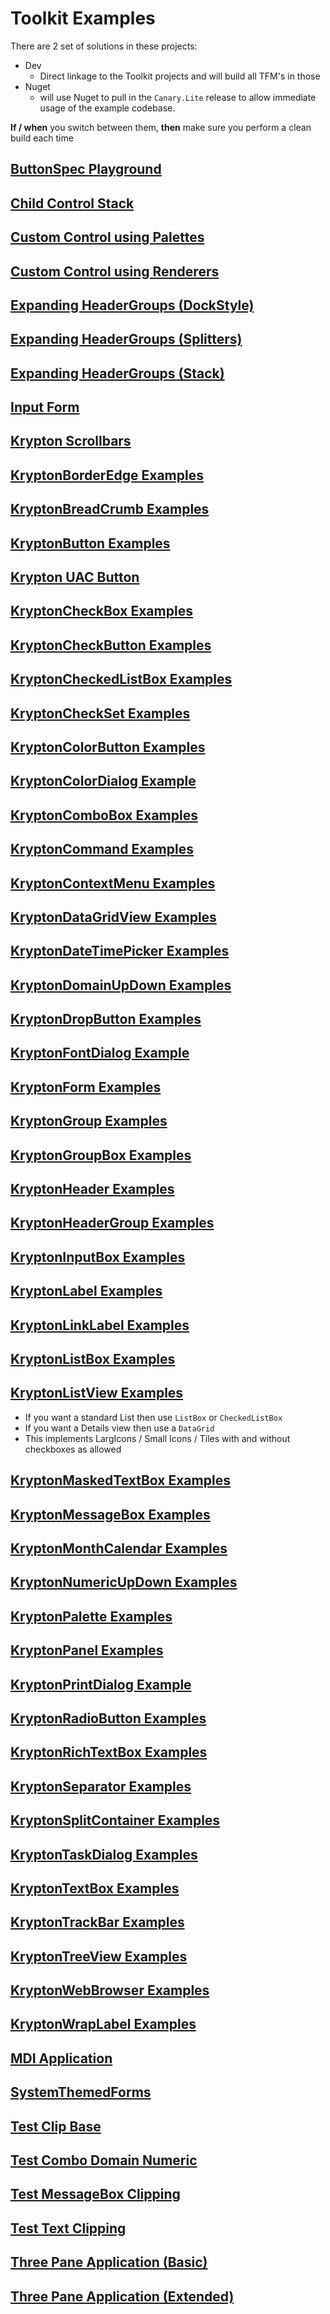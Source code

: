 # Toolkit Examples
There are 2 set of solutions in these projects:
- Dev
  - Direct linkage to the Toolkit projects and will build all TFM's in those
- Nuget
  - will use Nuget to pull in the `Canary.Lite` release to allow immediate usage of the example codebase.

**If / when** you switch between them, **then** make sure you perform a clean build each time  

## [ButtonSpec Playground](ButtonSpec%20Playground/example.png)
## [Child Control Stack](Child%20Control%20Stack/example.png)
## [Custom Control using Palettes](Custom%20Control%20using%20Palettes/example.png)
## [Custom Control using Renderers](Custom%20Control%20using%20Renderers/example.png)
## [Expanding HeaderGroups (DockStyle)](Expanding%20HeaderGroups%20(DockStyle)/example.png)
## [Expanding HeaderGroups (Splitters)](Expanding%20HeaderGroups%20(Splitters)/example.png)
## [Expanding HeaderGroups (Stack)](Expanding%20HeaderGroups%20(Stack)/example.png)
## [Input Form](Input%20Form/example.png)
## [Krypton Scrollbars](Krypton%20Scrollbars/KryptonScrollBars.gif)
## [KryptonBorderEdge Examples](KryptonBorderEdge%20Examples/example.png)
## [KryptonBreadCrumb Examples](KryptonBreadCrumb%20Examples/example.png)
## [KryptonButton Examples](KryptonButton%20Examples/example.png)
## [Krypton UAC Button](Krypton%20UAC%20Button/UACButtonUsage.gif)
## [KryptonCheckBox Examples](KryptonCheckBox%20Examples/example.png)
## [KryptonCheckButton Examples](KryptonCheckButton%20Examples/example.png)
## [KryptonCheckedListBox Examples](KryptonCheckedListBox%20Examples/example.png)
## [KryptonCheckSet Examples](KryptonCheckSet%20Examples/example.png)
## [KryptonColorButton Examples](KryptonColorButton%20Examples/example.png)
## [KryptonColorDialog Example](KryptonColorDialog%20Example/example.png)
## [KryptonComboBox Examples](KryptonComboBox%20Examples/example.png)
## [KryptonCommand Examples](KryptonCommand%20Examples/example.png)
## [KryptonContextMenu Examples](KryptonContextMenu%20Examples/example.png)
## [KryptonDataGridView Examples](KryptonDataGridView%20Examples/example.png)
## [KryptonDateTimePicker Examples](KryptonDateTimePicker%20Examples/example.png)
## [KryptonDomainUpDown Examples](KryptonDomainUpDown%20Examples/example.png)
## [KryptonDropButton Examples](KryptonDropButton%20Examples/example.png)
## [KryptonFontDialog Example](KryptonFontDialog%20Example/example.png)
## [KryptonForm Examples](KryptonForm%20Examples/example.png)
## [KryptonGroup Examples](KryptonGroup%20Examples/example.png)
## [KryptonGroupBox Examples](KryptonGroupBox%20Examples/example.png)
## [KryptonHeader Examples](KryptonHeader%20Examples/example.png)
## [KryptonHeaderGroup Examples](KryptonHeaderGroup%20Examples/example.png)
## [KryptonInputBox Examples](KryptonInputBox%20Examples/example.png)
## [KryptonLabel Examples](KryptonInputBox%20Examples/example.png)
## [KryptonLinkLabel Examples](KryptonLinkLabel%20Examples/example.png)
## [KryptonListBox Examples](KryptonListBox%20Examples/example.png)
## [KryptonListView Examples](KryptonListView%20Examples/example.png)
- If you want a standard List then use `ListBox` or `CheckedListBox`
- If you want a Details view then use a `DataGrid`
- This implements LargIcons / Small Icons / Tiles with and without checkboxes as allowed
## [KryptonMaskedTextBox Examples](KryptonMaskedTextBox%20Examples/example.png)
## [KryptonMessageBox Examples](KryptonMessageBox%20Examples/example.png)
## [KryptonMonthCalendar Examples](KryptonMonthCalendar%20Examples/example.png)
## [KryptonNumericUpDown Examples](KryptonNumericUpDown%20Examples/example.png)
## [KryptonPalette Examples](KryptonPalette%20Examples/example.png)
## [KryptonPanel Examples](KryptonPanel%20Examples/example.png)
## [KryptonPrintDialog Example](KryptonPrintDialog%20Example/example.png)
## [KryptonRadioButton Examples](KryptonRadioButton%20Examples/example.png)
## [KryptonRichTextBox Examples](KryptonRichTextBox%20Examples/example.png)
## [KryptonSeparator Examples](KryptonSeparator%20Examples/example.png)
## [KryptonSplitContainer Examples](KryptonSplitContainer%20Examples/example.png)
## [KryptonTaskDialog Examples](KryptonTaskDialog%20Examples/example.png)
## [KryptonTextBox Examples](KryptonTextBox%20Examples/example.png)
## [KryptonTrackBar Examples](KryptonTrackBar%20Examples/example.png)
## [KryptonTreeView Examples](KryptonTreeView%20Examples/example.png)
## [KryptonWebBrowser Examples](KryptonWebBrowser%20Example/example.png)
## [KryptonWrapLabel Examples](KryptonWrapLabel%20Examples/example.png)
## [MDI Application](MDI%20Application/example.png)
## [SystemThemedForms](SystemThemedForms/example.png)
## [Test Clip Base](Test%20Clip%20Base/example.png)
## [Test Combo Domain Numeric](Test%20Combo%20Domain%20Numeric/example.png)
## [Test MessageBox Clipping](Test%20MessageBox%20Clipping/example.png)
## [Test Text Clipping](Test%20Text%20Clipping/example.png)
## [Three Pane Application (Basic)](Three%20Pane%20Application%20(Basic)/example.png)
## [Three Pane Application (Extended)](Three%20Pane%20Application%20(Extended)/example.png)


